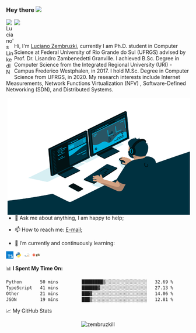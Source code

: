 ### Hey there <img src="https://media.giphy.com/media/hvRJCLFzcasrR4ia7z/giphy.gif" width="25px">
<a href="https://www.linkedin.com/in/luciano-zembruzki-406471172/">
  <img align="left" alt="Luciano's LinkedIN" width="22px" src="https://raw.githubusercontent.com/peterthehan/peterthehan/master/assets/linkedin.svg" />
</a>

![](https://visitor-badge.glitch.me/badge?page_id=zembruzkill.zembruzkill)

<br />

Hi, I'm [Luciano Zembruzki](https://zembruzkill.github.io/), currently I am Ph.D. student in Computer Science at Federal University of Rio Grande do Sul (UFRGS) advised by Prof. Dr. Lisandro Zambenedetti Granville. I achieved B.Sc. Degree in Computer Science from the Integrated Regional University (URI) - Campus Frederico Westphalen, in 2017. I hold M.Sc. Degree in Computer Science from UFRGS, in 2020. My research interests include Internet Measurements, Network Functions Virtualization (NFV) , Software-Defined Networking (SDN), and Distributed Systems.


  <img align="right" alt="GIF" src="https://github.com/zembruzkill/zembruzkill/blob/main/code.gif?raw=true" width="500" height="320" />
  
- 💬 Ask me about anything, I am happy to help;
- 📫 How to reach me: [E-mail](mailto:lzembruzki@inf.ufrgs.br);

- 🌱 I’m currently and continuously learning: 

<code><img height="20" src="https://raw.githubusercontent.com/github/explore/80688e429a7d4ef2fca1e82350fe8e3517d3494d/topics/typescript/typescript.png"></code>
<code><img height="20" src="https://raw.githubusercontent.com/github/explore/80688e429a7d4ef2fca1e82350fe8e3517d3494d/topics/python/python.png"></code>
<code><img height="20" src="https://raw.githubusercontent.com/github/explore/80688e429a7d4ef2fca1e82350fe8e3517d3494d/topics/mysql/mysql.png"></code>
<code><img height="20" src="https://raw.githubusercontent.com/github/explore/80688e429a7d4ef2fca1e82350fe8e3517d3494d/topics/git/git.png"></code>

📊 **I Spent My Time On:**
<!--START_SECTION:waka-->
```text
Python       50 mins         ████████▒░░░░░░░░░░░░░░░░   32.69 % 
TypeScript   41 mins         ██████▓░░░░░░░░░░░░░░░░░░   27.13 % 
Other        21 mins         ███▓░░░░░░░░░░░░░░░░░░░░░   14.06 % 
JSON         19 mins         ███▒░░░░░░░░░░░░░░░░░░░░░   12.81 % 
```
<!--END_SECTION:waka-->

📈 My GitHub Stats

<p align="center"> <img src="https://github-readme-stats.vercel.app/api?username=zembruzkill&show_icons=true&theme=gotham" alt="zembruzkill" />




